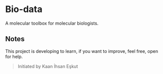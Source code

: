 # Bio-data
A molecular toolbox for molecular biologists.
## Notes
This project is developing to learn, if you want to improve, feel free, open for help.

> Initiated by Kaan İhsan Eşkut
